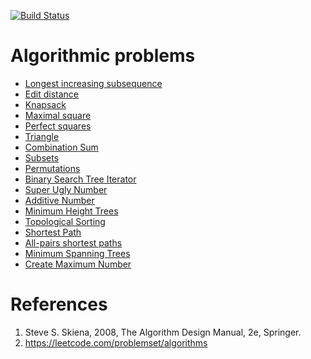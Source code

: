 [![Build Status](https://travis-ci.org/dksong/algorithmic-problems.svg?branch=master)](https://travis-ci.org/dksong/algorithmic-problems)

# Algorithmic problems
* [Longest increasing subsequence](problems/longest-increasing-subsequence)
* [Edit distance](problems/edit-distance)
* [Knapsack](problems/knapsack)
* [Maximal square](problems/maximal-square)
* [Perfect squares](problems/perfect-squares)
* [Triangle](problems/triangle)
* [Combination Sum](problems/combination-sum)
* [Subsets](problems/subsets)
* [Permutations](problems/permutations)
* [Binary Search Tree Iterator](problems/binary-search-tree-iterator)
* [Super Ugly Number](problems/super-ugly-number)
* [Additive Number](problems/additive-number)
* [Minimum Height Trees](problems/minimum-height-trees)
* [Topological Sorting](problems/topological-sorting)
* [Shortest Path](problems/shortest-path)
* [All-pairs shortest paths](problems/all-pairs-shortest-paths)
* [Minimum Spanning Trees](problems/minimum-spanning-trees)
* [Create Maximum Number](problems/create-maximum-number)

# References
1. Steve S. Skiena, 2008, The Algorithm Design Manual, 2e, Springer.
2. https://leetcode.com/problemset/algorithms
